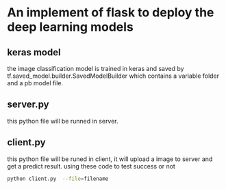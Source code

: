 # An implement of flask to deploy the deep learning models

## keras model

the image classification model is trained in keras and saved by tf.saved_model.builder.SavedModelBuilder
which contains a variable folder and a pb model file.

## server.py

this python file will be runned in server.

## client.py

this python file will be runed in client, it will upload a image to server and get a 
predict result. using these code to test success or not

```bash
python client.py  --file=filename

```
